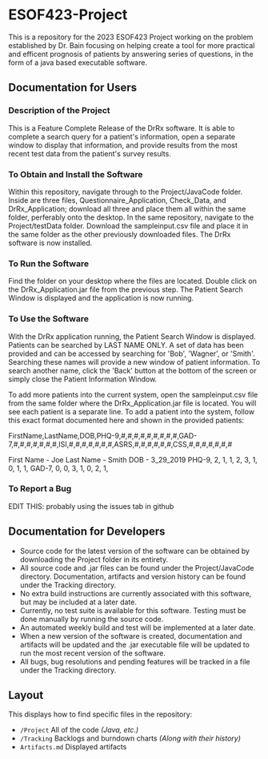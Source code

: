 # ESOF423-Project

This is a repository for the 2023 ESOF423 Project working on the problem established by Dr. Bain focusing on helping create a tool for more practical and efficent prognosis of patients by answering series of questions, in the form of a java based executable software.

## Documentation for Users
### Description of the Project
This is a Feature Complete Release of the DrRx software. It is able to complete a search query for a patient's information, open a separate window to display that information, and provide results from the most recent test data from the patient's survey results.

### To Obtain and Install the Software
Within this repository, navigate through to the Project/JavaCode folder. Inside are three files, Questionnaire_Application, Check_Data, and DrRx_Application; download all three and place them all within the same folder, perferably onto the desktop. In the same repository, navigate to the Project/testData folder. Download the sampleinput.csv file and place it in the same folder as the other previously downloaded files. The DrRx software is now installed.

### To Run the Software
Find the folder on your desktop where the files are located. Double click on the DrRx_Application.jar file from the previous step. The Patient Search Window is displayed and the application is now running. 

### To Use the Software
With the DrRx application running, the Patient Search Window is displayed. Patients can be searched by LAST NAME ONLY. A set of data has been provided and can be accessed by searching for 'Bob', 'Wagner', or 'Smith'. Searching these names will provide a new window of patient information. To search another name, click the 'Back' button at the bottom of the screen or simply close the Patient Information Window. 

To add more patients into the current system, open the sampleinput.csv file from the same folder where the DrRx_Application.jar file is located. You will see each patient is a separate line. To add a patient into the system, follow this exact format documented here and shown in the provided patients:

FirstName,LastName,DOB,PHQ-9,#,#,#,#,#,#,#,#,#,GAD-7,#,#,#,#,#,#,#,ISI,#,#,#,#,#,#,#,ASRS,#,#,#,#,#,#,CSS,#,#,#,#,#,#,#

First Name - Joe
Last Name - Smith
DOB - 3_29_2019
PHQ-9, 2, 1, 1, 2, 3, 1, 0, 1, 1,
GAD-7, 0, 0, 3, 1, 0, 2, 1,


### To Report a Bug
EDIT THIS: probably using the issues tab in github

## Documentation for Developers
* Source code for the latest version of the software can be obtained by downloading the Project folder in its entirety.
* All source code and .jar files can be found under the Project/JavaCode directory. Documentation, artifacts and version history can be found under the Tracking directory.
* No extra build instructions are currently associated with this software, but may be included at a later date.
* Currently, no test suite is available for this software. Testing must be done manually by running the source code.
* An automated weekly build and test will be implemented at a later date.
* When a new version of the software is created, documentation and artifacts will be updated and the .jar executable file will be updated to run the most recent version of the software.
* All bugs, bug resolutions and pending features will be tracked in a file under the Tracking directory.

## Layout

This displays how to find specific files in the repository:

  * `/Project` All of the code *(Java, etc.)*
  * `/Tracking` Backlogs and burndown charts *(Along with their history)*
  * `Artifacts.md` Displayed artifacts
  
